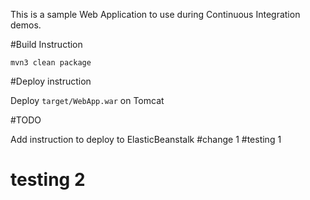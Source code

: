 This is a sample Web Application to use during Continuous Integration demos.

#Build Instruction





```
mvn3 clean package
```



#Deploy instruction



Deploy ```target/WebApp.war``` on Tomcat
 
#TODO
 
Add instruction to deploy to ElasticBeanstalk
#change 1
#testing 1
# testing 2
